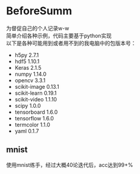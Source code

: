 # BeforeSumm
为督促自己的个人记录w-w  
简单介绍各种示例，代码主要基于python实现  
以下是各种可能用到或者用不到的我电脑中的包版本号：  
* h5py 2.7.1 
* hdf5 1.10.1  
* Keras 2.1.5  
* numpy 1.14.0  
* opencv 3.3.1  
* scikit-image 0.13.1  
* scikit-learn 0.19.1  
* scikit-video 1.1.10  
* scipy 1.0.0  
* tensorboard 1.6.0  
* tensorflow 1.6.0  
* termcolor 1.1.0  
* yaml  0.1.7  
## mnist
使用mnist练手，经过大概40论迭代后，acc达到99+%
